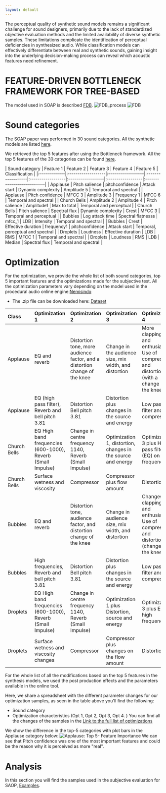 ```yaml
---
layout: default
---
```


The perceptual quality of synthetic sound models remains a significant challenge for sound designers, primarily due to the lack of standardized objective evaluation methods and the limited availability of diverse synthetic samples. These limitations complicate the identification of perceptual deficiencies in synthesized audio. While classification models can effectively differentiate between real and synthetic sounds, gaining insight into the underlying decision-making process can reveal which acoustic features need refinement.

# FEATURE-DRIVEN BOTTLENECK FRAMEWORK FOR TREE-BASED
The model used in SOAP is described [FDB](./another-page2.html).
![FDB_process](assets/img/FDB_process.png)
![FDB](assets/img/FDB.png)
# Sound categories
The SOAP paper was performed in 30 sound categories. All the synthetic models are listed [here](https://docs.google.com/spreadsheets/d/1KNiRQdd2AxuzoDDhtLKynx-YiRtXolz7Cmi_yLuYXLk/edit?usp=sharing). 

We retrieved the top 5 features after using the Bottleneck framework. All the top 5 features of the 30 categories can be found [here](https://docs.google.com/spreadsheets/d/1D9WmVtdcp3gVJVWvY20wZEMUg0LAxOCs-plfeZjsb-M/edit?usp=sharing). 

| Sound category     | Feature 1    | Feature 2         | Feature 3        | Feature 4         | Feature 5          | Classification        |
|:-------------|:-------------------|:------------------|:------------------|:------------------|:------------------|:------------------|:---------------------------|
| Applause     | Pitch salience      | pitchconfidence   | Attack start       | Dynamic complexity     | Amplitude 5        | Temporal and spectral  |
| Applause     | Pitch confidence    | MFCC 3           | Amplitude 3        | Frequency 1        | MFCC 6           | Temporal and spectral  |
| Church Bells | Amplitude 2         | Amplitude 4       | Pitch salience     | Amplitude1        | Max to total        | Temporal and perceptual |
| Church Bells | Pitch salience      | Spectral flux      | Dynamic complexity     | Crest             | MFCC 3            | Temporal and perceptual |
| Bubbles      | Log attack time      | Spectral flatnesss | mfcc_1            | LDB               | Intensity         | Temporal and spectral  |
| Bubbles      | Crest              | Effective duration | frequency1        | pitchconfidence   | Attack start       | Temporal, perceptual and spectral |
| Droplets     | Loudness           | Effective duration | LDB              | RMS              | MFCC 1           | Temporal and spectral  |
| Droplets     | Loudness           | RMS          | LDB             | Median            | Spectral flux      | Temporal and spectral  |


# Optimization
For the optimization, we provide the whole list of both sound categories, top 5 important features and the optimizations made for the subjective test. 
All the optimization parameters vary depending on the model used in the procedural audio online engine:[Nemisindo](https://www.nemisindo.com)


* The .zip file can be downloaded here: [Dataset](https://drive.google.com/file/d/1f5xf9ZPqKKl-iOVH5jyJUJ8wKT4LzMnP/view?usp=share_link)

| Class          | Optimization 1                                                | Optimization 2                                                        | Optimization 3                                                     | Optimization 4                                                     |
|:---------------|:---------------------------------------------------------------|:----------------------------------------------------------------------|:-------------------------------------------------------------------|:-------------------------------------------------------------------|
| Applause       | EQ and reverb                                                   | Distortion tone, more audience factor, and a distortion change of the knee | Change in the audience size, mix width, and distortion             | More clapping rate and enthusiasm. Use of compressor and distortion (with a change in the knee) |
| Applause       | EQ (high pass filter), Reverb and bell pitch 3.81               | Distortion Bell pitch 3.81                                              | Distortion plus changes in the source and energy                   | Low pass filter and compressor                                     |
| Church Bells   | EQ High band frequencies (600-1000), Reverb (Small Impulse)     | Change in centre frequency 1140, Reverb (Small Impulse)                | Optimization 1, distortion, changes in the source and energy       | Optimization 3 plus High pass filter (EQ) on frequencies           |
| Church Bells   | Surface wetness and viscosity                                   | Compressor                                                             | Compressor plus flow amount                                        | Distortion                                                         |
| Bubbles        | EQ and reverb                                                    | Distortion tone, audience factor, and distortion change of the knee    | Change in audience size, mix width, and distortion                 | Changes in clapping rate and enthusiasm. Use of compressor and distortion (change in the knee) |
| Bubbles        | High frequencies, Reverb and bell pitch 3.81                    | Distortion Bell pitch 3.81                                              | Distortion plus changes in the source and energy                   | Low pass filter and compressor                                     |
| Droplets       | EQ High band frequencies (600-1000), Reverb (Small Impulse)     | Change in centre frequency 1140, Reverb (Small Impulse)                | Optimization 1 plus Distortion, source and energy                  | Optimization 3 plus EQ on high frequencies                         |
| Droplets       | Surface wetness and viscosity changes                           | Compressor                                                             | Compressor plus changes on the flow amount                         | Distortion                                                         |


For the whole list of all the modifications based on the top 5 features in the synthesis models, we used the post production effects and the parameters available in the online tool. 

Here, we share a spreadsheet with  the different parameter changes for our optimization samples, as seen in the table above you'll find the following:
*   Sound category
*   Optimization characteristics (Opt 1, Opt 2, Opt 3, Opt 4. )
You can find all the changes of the samples in the 
[Link to the full list of optimizations ](https://docs.google.com/spreadsheets/d/1yg0VtcU-2Eo1-I1Io8vB-8VSBgrAsxN4SJoMKOjoBSE/edit?usp=sharing)

We show the difference in the top-5 categories with plot bars in the Applause category below: 
![Applause: Top 5- Feature Importance](/Users/nellygarcia/Documents/GitHub/SAOPB/assets/img/Applausefeature_comparison.png)
We can see that Pitch confidence was one of the most important features and could be the reason why it is perceived as more "real". 

# Analysis
In this section you will find the samples used in the subjective evaluation for SAOP, 
[Examples](./another-page.html).


